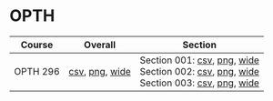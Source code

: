 # OPTH

| Course | Overall | Section |
| ------ | ------- | ------- |
| OPTH 296 | [csv](https://github.com/UCSD-Historical-Enrollment-Data/2024Winter/blob/main/overall/OPTH%20296.csv), [png](https://raw.githubusercontent.com/UCSD-Historical-Enrollment-Data/2024Winter/main/plot_overall/OPTH%20296.png), [wide](https://raw.githubusercontent.com/UCSD-Historical-Enrollment-Data/2024Winter/main/plot_overall_wide/OPTH%20296.png) | Section 001: [csv](https://github.com/UCSD-Historical-Enrollment-Data/2024Winter/blob/main/section/OPTH%20296_001.csv), [png](https://raw.githubusercontent.com/UCSD-Historical-Enrollment-Data/2024Winter/main/plot_section/OPTH%20296_001.png), [wide](https://raw.githubusercontent.com/UCSD-Historical-Enrollment-Data/2024Winter/main/plot_section_wide/OPTH%20296_001.png)<br>Section 002: [csv](https://github.com/UCSD-Historical-Enrollment-Data/2024Winter/blob/main/section/OPTH%20296_002.csv), [png](https://raw.githubusercontent.com/UCSD-Historical-Enrollment-Data/2024Winter/main/plot_section/OPTH%20296_002.png), [wide](https://raw.githubusercontent.com/UCSD-Historical-Enrollment-Data/2024Winter/main/plot_section_wide/OPTH%20296_002.png)<br>Section 003: [csv](https://github.com/UCSD-Historical-Enrollment-Data/2024Winter/blob/main/section/OPTH%20296_003.csv), [png](https://raw.githubusercontent.com/UCSD-Historical-Enrollment-Data/2024Winter/main/plot_section/OPTH%20296_003.png), [wide](https://raw.githubusercontent.com/UCSD-Historical-Enrollment-Data/2024Winter/main/plot_section_wide/OPTH%20296_003.png) |

